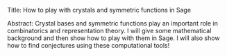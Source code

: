 
Title: How to play with crystals and symmetric functions in Sage 

Abstract: Crystal bases and symmetric functions play an important role in combinatorics and representation theory. I will give some mathematical background and then show how to play with them in Sage. I will also show how to find conjectures using these computational tools! 
